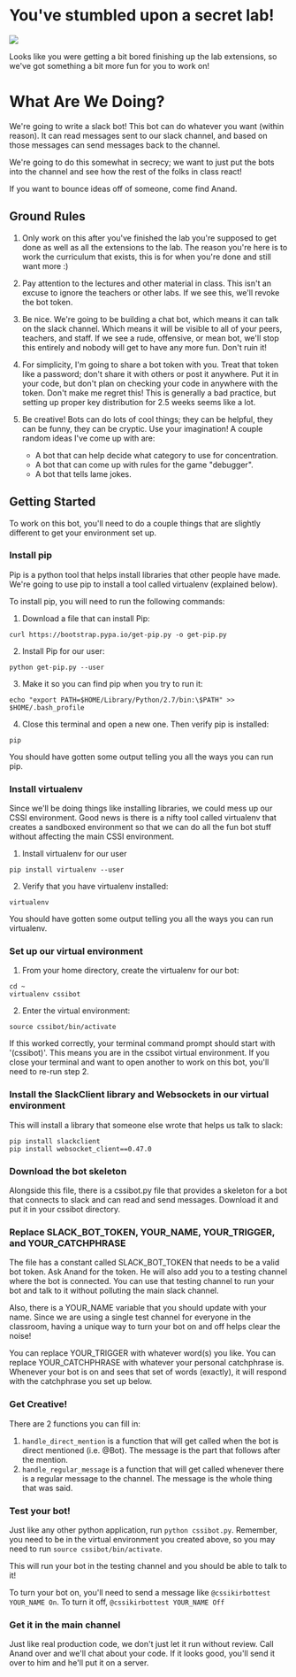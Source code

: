 # You've stumbled upon a secret lab!

![](https://media.giphy.com/media/dwGQJX1OKzCSgc0QV2/giphy.gif)

Looks like you were getting a bit bored finishing up the lab extensions, so
we've got something a bit more fun for you to work on!

# What Are We Doing?

We're going to write a slack bot!  This bot can do whatever you want (within
reason).  It can read messages sent to our slack channel, and based on those
messages can send messages back to the channel.

We're going to do this somewhat in secrecy; we want to just put the bots into
the channel and see how the rest of the folks in class react!

If you want to bounce ideas off of someone, come find Anand.

## Ground Rules

1.  Only work on this after you've finished the lab you're supposed to get done
as well as all the extensions to the lab.  The reason you're here is to work the
curriculum that exists, this is for when you're done and still want more :)

2.  Pay attention to the lectures and other material in class.  This isn't an
excuse to ignore the teachers or other labs.  If we see this, we'll revoke the
bot token.

3.  Be nice.  We're going to be building a chat bot, which means it can talk on
the slack channel.  Which means it will be visible to all of your peers,
teachers, and staff.  If we see a rude, offensive, or mean bot, we'll stop this
entirely and nobody will get to have any more fun.  Don't ruin it!

4.  For simplicity, I'm going to share a bot token with you.  Treat that token
like a password; don't share it with others or post it anywhere.  Put it in your
code, but don't plan on checking your code in anywhere with the token.  Don't
make me regret this!  This is generally a bad practice, but setting up proper
key distribution for 2.5 weeks seems like a lot.

5.  Be creative!  Bots can do lots of cool things; they can be helpful, they can
be funny, they can be cryptic.  Use your imagination!  A couple random ideas
I've come up with are:
    - A bot that can help decide what category to use for concentration.
    - A bot that can come up with rules for the game "debugger".
    - A bot that tells lame jokes.

## Getting Started

To work on this bot, you'll need to do a couple things that are slightly
different to get your environment set up.

### Install pip
Pip is a python tool that helps install libraries that other people have made.  
We're going to use pip to install a tool called virtualenv (explained below).

To install pip, you will need to run the following commands:

1.  Download a file that can install Pip:
```shell
curl https://bootstrap.pypa.io/get-pip.py -o get-pip.py
```
2.  Install Pip for our user:
```shell
python get-pip.py --user
```
3.  Make it so you can find pip when you try to run it:
```shell
echo "export PATH=$HOME/Library/Python/2.7/bin:\$PATH" >> $HOME/.bash_profile
```
4.  Close this terminal and open a new one.  Then verify pip is installed:
```shell
pip
```

You should have gotten some output telling you all the ways you can run pip.

### Install virtualenv
Since we'll be doing things like installing libraries, we could mess up our CSSI
environment.  Good news is there is a nifty tool called virtualenv that creates
a sandboxed environment so that we can do all the fun bot stuff without
affecting the main CSSI environment.

1.  Install virtualenv for our user
```shell
pip install virtualenv --user
```
2.  Verify that you have virtualenv installed:
```shell
virtualenv
```
You should have gotten some output telling you all the ways you can run virtualenv.

### Set up our virtual environment

1.  From your home directory, create the virtualenv for our bot:
```shell
cd ~
virtualenv cssibot
```

2.  Enter the virtual environment:
```shell
source cssibot/bin/activate
```

If this worked correctly, your terminal command prompt should start with
'(cssibot)'.  This means you are in the cssibot virtual environment.  If you
close your terminal and want to open another to work on this bot, you'll need to
re-run step 2.

### Install the SlackClient library and Websockets in our virtual environment

This will install a library that someone else wrote that helps us talk to slack:
```shell
pip install slackclient
pip install websocket_client==0.47.0
```

### Download the bot skeleton

Alongside this file, there is a cssibot.py file that provides a skeleton for a
bot that connects to slack and can read and send messages.  Download it and put
it in your cssibot directory.

### Replace SLACK_BOT_TOKEN, YOUR_NAME, YOUR_TRIGGER, and YOUR_CATCHPHRASE

The file has a constant called SLACK_BOT_TOKEN that needs to be a valid bot
token.  Ask Anand for the token.  He will also add you to a testing channel
where the bot is connected.  You can use that testing channel to run your bot
and talk to it without polluting the main slack channel.

Also, there is a YOUR_NAME variable that you should update with your name.
Since we are using a single test channel for everyone in the classroom, having
a unique way to turn your bot on and off helps clear the noise!

You can replace YOUR_TRIGGER with whatever word(s) you like.  You can replace
YOUR_CATCHPHRASE with whatever your personal catchphrase is. Whenever your bot
is on and sees that set of words (exactly), it will respond with the catchphrase
you set up below.

### Get Creative!

There are 2 functions you can fill in:
1.  `handle_direct_mention` is a function that will get called when the bot is
direct mentioned (i.e. @Bot).  The message is the part that follows after the
mention.
2.  `handle_regular_message` is a function that will get called whenever there
is a regular message to the channel.  The message is the whole thing that was
said.

### Test your bot!
Just like any other python application, run `python cssibot.py`.  Remember, you
need to be in the virtual environment you created above, so you may need to run
`source cssibot/bin/activate`.

This will run your bot in the testing channel and you should be able to talk to
it!

To turn your bot on, you'll need to send a message like
`@cssikirbottest YOUR_NAME On`.  To turn it off, `@cssikirbottest YOUR_NAME Off`

### Get it in the main channel

Just like real production code, we don't just let it run without review.  Call
Anand over and we'll chat about your code.  If it looks good, you'll send it
over to him and he'll put it on a server.
